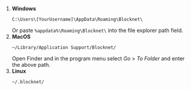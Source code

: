 1. **Windows**
	```
	C:\Users\[YourUsername]\AppData\Roaming\Blocknet\
	```
	Or paste `%appdata%\Roaming\Blocknet\` into the file explorer path field.
1. **MacOS**
	```
	~/Library/Application Support/Blocknet/
	```
	Open Finder and in the program menu select *Go* > *To Folder* and enter the above path.
1. **Linux**
	```
	~/.blocknet/
	```